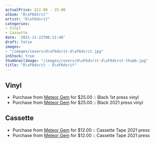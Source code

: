 ```yaml
---
actualPrice: $12.00 - 25.00
album: "D\xF6dsrit"
artist: "D\xF6dsrit"
categories:
- Vinyl
- Cassette
date: '2021-11-22T06:11:40'
draft: false
images:
- "/images/covers/d\xF6dsrit-d\xF6dsrit.jpg"
inStock: true
thumbnailImage: "/images/covers/d\xF6dsrit-d\xF6dsrit-thumb.jpg"
title: "D\xF6dsrit - D\xF6dsrit"
---
```


## Vinyl
* Purchase from [Meteor Gem](https://meteor-gem.com/products/dodsrit-dodsrit-lp) for $25.00 :: Black 1st press vinyl
* Purchase from [Meteor Gem](https://meteor-gem.com/products/dodsrit-dodsrit-lp-1) for $25.00 :: Black 2021 press vinyl
## Cassette
* Purchase from [Meteor Gem](https://meteor-gem.com/products/dodsrit-dodsrit-cassette) for $12.00 :: Cassette Tape 2021 press
* Purchase from [Meteor Gem](https://meteor-gem.com/products/dodsrit-dodsrit-cassette-1) for $12.00 :: Cassette Tape 2021 press
